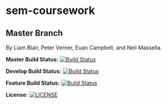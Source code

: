 # sem-coursework
## Master Branch
By Liam Blair, Peter Verner, Euan Campbell, and Neil Massella.

**Master Build Status:**
[![Build Status](https://travis-ci.com/The-Liam-Blair/sem-coursework.svg?branch=master)](https://travis-ci.com/The-Liam-Blair/sem-coursework)

**Develop Build Status:**
[![Build Status](https://travis-ci.com/The-Liam-Blair/sem-coursework.svg?branch=Develop)](https://travis-ci.com/The-Liam-Blair/sem-coursework)

**Feature Build Status:**
[![Build Status](https://travis-ci.com/The-Liam-Blair/sem-coursework.svg?branch=Release)](https://travis-ci.com/The-Liam-Blair/sem-coursework)

**License:**
[![LICENSE](https://img.shields.io/github/license/The-Liam-Blair/sem.svg?style=flat-square)](https://github.com/The-Liam-Blair/sem/blob/master/LICENSE)
